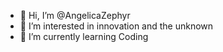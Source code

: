 - 👋 Hi, I’m @AngelicaZephyr
- 👀 I’m interested in innovation and the unknown
- 🌱 I’m currently learning Coding
<!---
AngelicaZephyr/AngelicaZephyr is a ✨ special ✨ repository because its `README.md` (this file) appears on your GitHub profile.
You can click the Preview link to take a look at your changes.
--->
